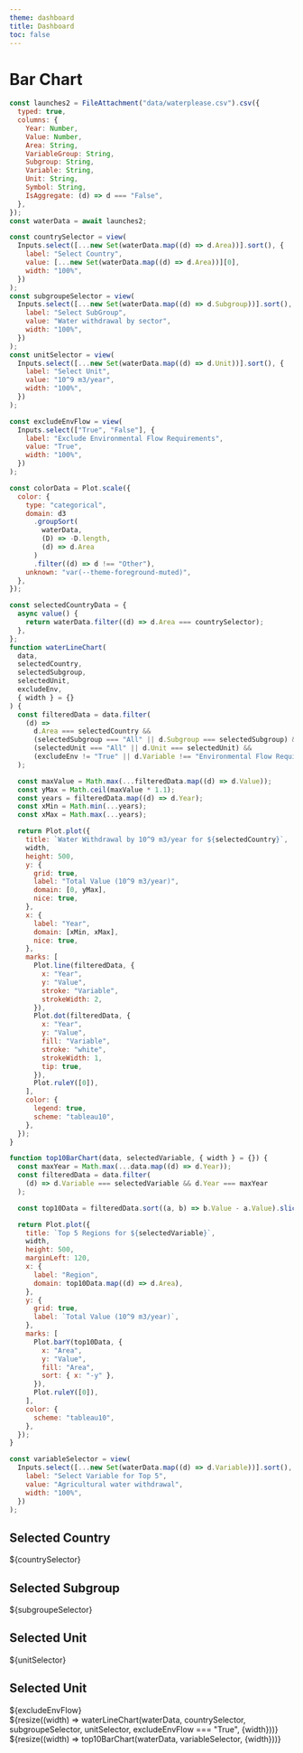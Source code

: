 ```yaml
---
theme: dashboard
title: Dashboard
toc: false
---
```


# Bar Chart

```js
const launches2 = FileAttachment("data/waterplease.csv").csv({
  typed: true,
  columns: {
    Year: Number,
    Value: Number,
    Area: String,
    VariableGroup: String,
    Subgroup: String,
    Variable: String,
    Unit: String,
    Symbol: String,
    IsAggregate: (d) => d === "False",
  },
});
const waterData = await launches2;
```

```js
const countrySelector = view(
  Inputs.select([...new Set(waterData.map((d) => d.Area))].sort(), {
    label: "Select Country",
    value: [...new Set(waterData.map((d) => d.Area))][0],
    width: "100%",
  })
);
const subgroupeSelector = view(
  Inputs.select([...new Set(waterData.map((d) => d.Subgroup))].sort(), {
    label: "Select SubGroup",
    value: "Water withdrawal by sector",
    width: "100%",
  })
);
const unitSelector = view(
  Inputs.select([...new Set(waterData.map((d) => d.Unit))].sort(), {
    label: "Select Unit",
    value: "10^9 m3/year",
    width: "100%",
  })
);

const excludeEnvFlow = view(
  Inputs.select(["True", "False"], {
    label: "Exclude Environmental Flow Requirements",
    value: "True",
    width: "100%",
  })
);
```

<!-- Difine Colors -->

```js
const colorData = Plot.scale({
  color: {
    type: "categorical",
    domain: d3
      .groupSort(
        waterData,
        (D) => -D.length,
        (d) => d.Area
      )
      .filter((d) => d !== "Other"),
    unknown: "var(--theme-foreground-muted)",
  },
});
```

<!-- waterLineChart Graphic -->

```js
const selectedCountryData = {
  async value() {
    return waterData.filter((d) => d.Area === countrySelector);
  },
};
function waterLineChart(
  data,
  selectedCountry,
  selectedSubgroup,
  selectedUnit,
  excludeEnv,
  { width } = {}
) {
  const filteredData = data.filter(
    (d) =>
      d.Area === selectedCountry &&
      (selectedSubgroup === "All" || d.Subgroup === selectedSubgroup) &&
      (selectedUnit === "All" || d.Unit === selectedUnit) &&
      (excludeEnv != "True" || d.Variable !== "Environmental Flow Requirements")
  );

  const maxValue = Math.max(...filteredData.map((d) => d.Value));
  const yMax = Math.ceil(maxValue * 1.1);
  const years = filteredData.map((d) => d.Year);
  const xMin = Math.min(...years);
  const xMax = Math.max(...years);

  return Plot.plot({
    title: `Water Withdrawal by 10^9 m3/year for ${selectedCountry}`,
    width,
    height: 500,
    y: {
      grid: true,
      label: "Total Value (10^9 m3/year)",
      domain: [0, yMax],
      nice: true,
    },
    x: {
      label: "Year",
      domain: [xMin, xMax],
      nice: true,
    },
    marks: [
      Plot.line(filteredData, {
        x: "Year",
        y: "Value",
        stroke: "Variable",
        strokeWidth: 2,
      }),
      Plot.dot(filteredData, {
        x: "Year",
        y: "Value",
        fill: "Variable",
        stroke: "white",
        strokeWidth: 1,
        tip: true,
      }),
      Plot.ruleY([0]),
    ],
    color: {
      legend: true,
      scheme: "tableau10",
    },
  });
}
```

<!-- top10BarChart -->

```js
function top10BarChart(data, selectedVariable, { width } = {}) {
  const maxYear = Math.max(...data.map((d) => d.Year));
  const filteredData = data.filter(
    (d) => d.Variable === selectedVariable && d.Year === maxYear
  );

  const top10Data = filteredData.sort((a, b) => b.Value - a.Value).slice(0, 10);

  return Plot.plot({
    title: `Top 5 Regions for ${selectedVariable}`,
    width,
    height: 500,
    marginLeft: 120,
    x: {
      label: "Region",
      domain: top10Data.map((d) => d.Area),
    },
    y: {
      grid: true,
      label: `Total Value (10^9 m3/year)`,
    },
    marks: [
      Plot.barY(top10Data, {
        x: "Area",
        y: "Value",
        fill: "Area",
        sort: { x: "-y" },
      }),
      Plot.ruleY([0]),
    ],
    color: {
      scheme: "tableau10",
    },
  });
}
```

<!-- variableSelector -->

```js
const variableSelector = view(
  Inputs.select([...new Set(waterData.map((d) => d.Variable))].sort(), {
    label: "Select Variable for Top 5",
    value: "Agricultural water withdrawal",
    width: "100%",
  })
);
```

<!-- Display layout -->
<div class="grid grid-cols-4">
  <div class="card">
    <h2>Selected Country</h2>
    <span class="big">${countrySelector}</span>
  </div>
  <div class="card">
    <h2>Selected Subgroup</h2>
    <span class="big">${subgroupeSelector}</span>
  </div>
  <div class="card">
    <h2>Selected Unit</h2>
    <span class="big">${unitSelector}</span>
  </div>
  <div class="card">
    <h2>Selected Unit</h2>
    <span class="big">${excludeEnvFlow}</span>
  </div>
</div>

<div class="grid grid-cols-2">
  <div class="card">
    ${resize((width) => waterLineChart(waterData, countrySelector, subgroupeSelector, unitSelector, excludeEnvFlow === "True", {width}))}
  </div>
  <div class="card">
    ${resize((width) => top10BarChart(waterData, variableSelector, {width}))}
  </div>
</div>

